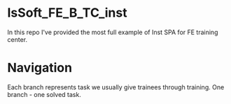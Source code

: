 # IsSoft_FE_B_TC_inst
In this repo I've provided the most full example of Inst SPA for FE training center.

# Navigation
Each branch represents task we usually give trainees through training. One branch - one solved task.